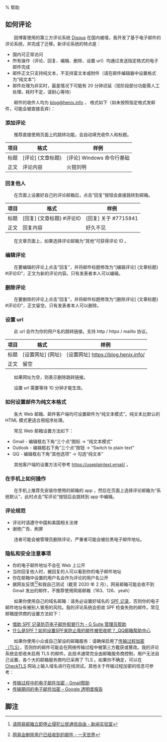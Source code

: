 % 帮助

## 如何评论

　　因博客使用的第三方评论系统 [Disqus](https://disqus.com/) 在国内被墙，我开发了基于电子邮件的评论系统，并完成了迁移。新评论系统的特点是：

* 国内可正常访问
* 所有操作（评论、回复、编辑、删除、设置 url）均通过发送指定格式的电子邮件完成
* 邮件正文只支持纯文本，不支持富文本或附件（请在邮件编辑器中设置格式为“纯文本”）
* 邮件处理为非实时，最差情况下可能有 20 分钟迟延（现阶段部分功能需人工处理，耗时不定，请耐心等待）

　　邮件的收件人均为 <blog@henix.info> ， 格式如下（如未按照指定格式发邮件，可能会被直接丢弃）：

### 添加评论

　　推荐直接使用页面上的跳转功能，会自动填充收件人和标题。

项目|格式|样例
----|----|----
标题|[评论] {文章标题}|[评论] Windows 命令行基础|
正文|评论内容|火钳刘明

### 回复他人

　　在页面上设置好自己的评论邮箱后，点击“回复”按钮会直接跳转到邮箱。

项目|格式|样例
----|----|----
标题|[回复] {文章标题} #评论ID|[回复] 关于 #7715841|
正文|回复内容|好久不见

　　在文章页面上，如果选择评论邮箱为“其他”可获得评论 ID 。

### 编辑评论

　　在要编辑的评论上点击“回复”，并将邮件标题修改为“\[编辑评论\] {文章标题} #评论ID”，正文为新的评论内容。只有发表者本人可以编辑。

### 删除评论

　　在要删除的评论上点击“回复”，并将邮件标题修改为“\[删除评论\] {文章标题} #评论ID”，正文留空。只有发表者本人可以删除。

### 设置 url

　　此 url 会作为你的用户名的跳转链接。支持 http / https / mailto 协议。

项目|格式|样例
----|----|----
标题|[设置网址] {网址}|[设置网址] https://blog.henix.info/|
正文|留空|

　　如果网址为空，则表示删除跳转链接。

　　设置 url 需要等待 10 分钟才能生效。

### 如何设置邮件为纯文本格式

　　各大 Web 邮箱、邮件客户端均可设置邮件为“纯文本模式”。纯文本比默认的 HTML 模式更适合用程序处理。

　　常见 Web 邮箱设置方法如下：

* Gmail - 编辑框右下角“三个点”图标 → “纯文本模式”
* Outlook - 编辑框右下角“三个点”按钮 → “Switch to plain text”
* QQ - 编辑框右下角“其他选项” → 勾选“纯文本”

　　其他客户端的设置方法可参考 <https://useplaintext.email/> 。

### 在手机上如何操作

　　在手机上推荐先安装你使用的邮箱的 app ，然后在页面上选择评论邮箱为“系统默认”，此时点击“写评论”按钮后会跳转到 app 中编辑。

### 评论规范

* 评论时请遵守中国和美国相关法律
* 谢绝广告、刷屏

　　违者可能会被管理员删除评论，严重者可能会被拉黑电子邮件地址。

### 隐私和安全注意事项

* 你的电子邮件地址不会在 Web 上公开
* 当你回复他人时，被回复的人可以看到你的电子邮件地址
* 你在邮箱中设置的用户名会作为评论的用户名公开
* 据网友反馈[^1][^2]和我自己测试（截至 2020 年 2 月），网易邮箱可能会收不到 Gmail 发出的邮件，不推荐使用网易邮箱（163、126、yeah）

　　如果你使用自己的域名邮箱：请务必设置好域名的 [SPF 记录](https://www.renfei.org/blog/introduction-to-spf.html)，否则你的电子邮件地址有被别人冒用的风险。我的评论系统会拒收 SPF 检查失败的邮件。常见邮箱提供商的设置方法如下：

* [借助 SPF 记录防范电子邮件假冒行为 - G Suite 管理员帮助](https://support.google.com/a/answer/33786?hl=zh-Hans)
* [什么是SPF？如何设置SPF来防止我的邮件被拒收呢？_QQ邮箱帮助中心](https://service.mail.qq.com/cgi-bin/help?subtype=1&&id=20022&&no=1001060)

　　如果你使用小众或自己架设的邮箱服务：请确保启用了[传输过程加密（TLS）](https://www.internetsociety.org/resources/ota/2017/transport-layered-security-tls-for-email/)，否则你的邮件可能会在网络传输过程中被第三方截获或篡改。我的评论系统会拒收未启用 TLS 的邮件。此技术通常完全由邮箱服务商控制，用户无法自己设置，各个大的邮箱服务商均已采用了 TLS 。如果你不确定，可以在 [CheckTLS](https://www.checktls.com/) 网站上输入域名进行在线测试。其他关于传输过程加密的信息可参考：

* [传输过程中的电子邮件加密 - Gmail帮助](https://support.google.com/mail/answer/6330403?hl=zh-Hans)
* [传输期间的电子邮件加密 – Google 透明度报告](https://transparencyreport.google.com/safer-email/overview?hl=zh-Hans)

## 脚注

[^1]: [请网易邮箱立即停止侵犯公民通信自由 - 新闻实验室](https://archive.vn/4lLNi)
[^2]: [网易会删除用户已经收到的邮件 - 一天世界](https://blog.yitianshijie.net/2020/02/13/netease-mailbox-deletes-users-emails/)
